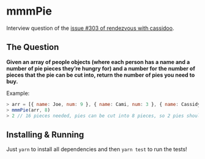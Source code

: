 # mmmPie

Interview question of the [issue #303 of rendezvous with cassidoo](https://buttondown.email/cassidoo/archive/8309/).

## The Question

**Given an array of people objects (where each person has a name and a number of pie pieces they’re hungry for) and a number for the number of pieces that the pie can be cut into, return the number of pies you need to buy.**

Example:

```js
> arr = [{ name: Joe, num: 9 }, { name: Cami, num: 3 }, { name: Cassidy, num: 4 }]
> mmmPie(arr, 8)
> 2 // 16 pieces needed, pies can be cut into 8 pieces, so 2 pies should be bought
```

## Installing & Running

Just `yarn` to install all dependencies and then `yarn test` to run the tests!
